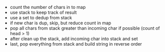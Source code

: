 * count the number of chars in to map
* use stack to keep track of result
* use a set to dedup from stack
* if new char is dup, skip, but reduce count in map
* pop all chars from stack greater than incoming char if possible (count of head > 1)
* after clean up the stack, add incoming char into stack and set
* last, pop everything from stack and build string in reverse order